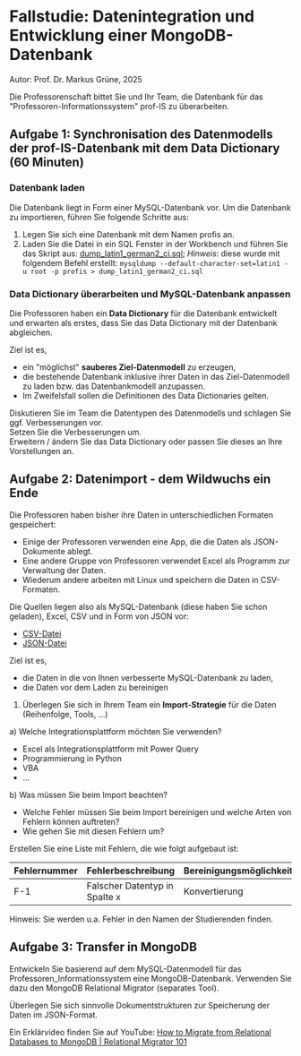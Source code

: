 # Fallstudie: Datenintegration und Entwicklung einer MongoDB-Datenbank

Autor: Prof. Dr. Markus Grüne, 2025  

Die Professorenschaft bittet Sie und Ihr Team, die Datenbank für das "Professoren-Informationssystem" prof-IS zu überarbeiten.

## Aufgabe 1: Synchronisation des Datenmodells der prof-IS-Datenbank mit dem Data Dictionary (60 Minuten)

### Datenbank laden

Die Datenbank liegt in Form einer MySQL-Datenbank vor. Um die Datenbank zu importieren, führen Sie folgende Schritte aus:

1) Legen Sie sich eine Datenbank mit dem Namen profis an.  
2) Laden Sie die Datei in ein SQL Fenster in der Workbench und führen Sie das Skript aus: [dump_latin1_german2_ci.sql](./Inhalte%20für%20die%20Aufgabenstellung/dump_latin1_german2_ci.sql); _Hinweis_: diese wurde mit folgendem Befehl erstellt:
```mysqldump --default-character-set=latin1 -u root -p profis > dump_latin1_german2_ci.sql```

### Data Dictionary überarbeiten und MySQL-Datenbank anpassen

Die Professoren haben ein **Data Dictionary** für die Datenbank entwickelt und erwarten als erstes, dass Sie das Data Dictionary mit der Datenbank abgleichen.  

Ziel ist es,

* ein "möglichst" **sauberes Ziel-Datenmodell** zu erzeugen,  
* die bestehende Datenbank inklusive ihrer Daten in das Ziel-Datenmodell zu laden bzw. das Datenbankmodell anzupassen.  
* Im Zweifelsfall sollen die Definitionen des Data Dictionaries gelten.

Diskutieren Sie im Team die Datentypen des Datenmodells und schlagen Sie ggf. Verbesserungen vor.  
Setzen Sie die Verbesserungen um.  
Erweitern / ändern Sie das Data Dictionary oder passen Sie dieses an Ihre Vorstellungen an.  

## Aufgabe 2: Datenimport - dem Wildwuchs ein Ende

Die Professoren haben bisher ihre Daten in unterschiedlichen Formaten gespeichert:

* Einige der Professoren verwenden eine App, die die Daten als JSON-Dokumente ablegt.  
* Eine andere Gruppe von Professoren verwendet Excel als Programm zur Verwaltung der Daten.  
* Wiederum andere arbeiten mit Linux und speichern die Daten in CSV-Formaten.

Die Quellen liegen also als MySQL-Datenbank (diese haben Sie schon geladen), Excel, CSV und in Form von JSON vor:

* [CSV-Datei](./Inhalte%20für%20die%20Aufgabenstellung/CSV-Arbeiten%20zum%20Upload.csv)
* [JSON-Datei](./Inhalte%20für%20die%20Aufgabenstellung/JSON_Datensaetze.json)

Ziel ist es,  

* die Daten in die von Ihnen verbesserte MySQL-Datenbank zu laden,  
* die Daten vor dem Laden zu bereinigen  

1) Überlegen Sie sich in Ihrem Team ein **Import-Strategie** für die Daten (Reihenfolge, Tools, ...)

a) Welche Integrationsplattform möchten Sie verwenden?

* Excel als Integrationsplattform mit Power Query
* Programmierung in Python
* VBA
* ...

b) Was müssen Sie beim Import beachten?

* Welche Fehler müssen Sie beim Import bereinigen und welche Arten von Fehlern können auftreten?
* Wie gehen Sie mit diesen Fehlern um?

Erstellen Sie eine Liste mit Fehlern, die wie folgt aufgebaut ist:

| Fehlernummer | Fehlerbeschreibung | Bereinigungsmöglichkeiten | Fehlerkategorie |
|--|--|--|--|
| F-1 | Falscher Datentyp in Spalte x | Konvertierung | Datenmodell |

Hinweis: Sie werden u.a. Fehler in den Namen der Studierenden finden. 

## Aufgabe 3: Transfer in MongoDB

Entwickeln Sie basierend auf dem MySQL-Datenmodell für das Professoren_Informationssystem eine MongoDB-Datenbank. Verwenden Sie dazu den MongoDB Relational Migrator (separates Tool).  

Überlegen Sie sich sinnvolle Dokumentstrukturen zur Speicherung der Daten im JSON-Format.

Ein Erklärvideo finden Sie auf YouTube:
[How to Migrate from Relational Databases to MongoDB | Relational Migrator 101](https://youtu.be/Z6D5Ge4M2KU?si=5Or50zQ6GtiHT86p)
